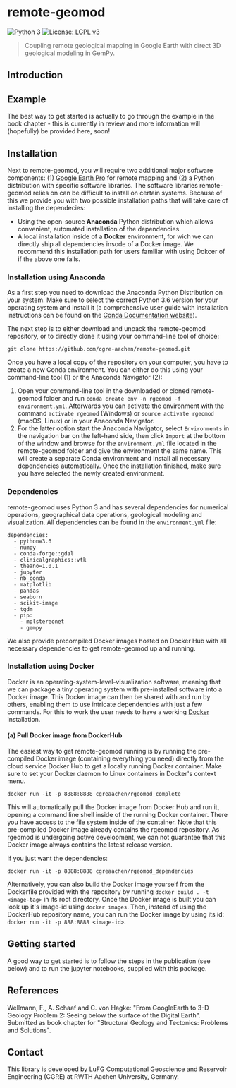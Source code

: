 # remote-geomod

![Python 3](https://img.shields.io/badge/Python-3-blue.svg)
[![License: LGPL v3](https://img.shields.io/badge/License-LGPL%20v3-blue.svg)](https://www.gnu.org/licenses/lgpl-3.0)

> Coupling remote geological mapping in Google Earth with direct 3D geological modeling 
in GemPy.

## Introduction

## Example

The best way to get started is actually to go through the example in the book chapter - this is currently in review and more information will (hopefully) be provided here, soon!

## Installation

Next to remote-geomod, you will require two additional major software components: (1) 
[Google Earth Pro](https://www.google.com/earth/desktop/) for remote mapping and (2) a Python 
distribution with specific software libraries. The software libraries remote-geomod relies on can be difficult to
install on certain systems. Because of this we provide you with two possible installation paths that will take care
of installing the dependecies:

 * Using the open-source **Anaconda** Python distribution which allows convenient, automated installation of the 
 dependencies. 
 * A local installation inside of a **Docker** environment, for wich we can directly ship all dependencies insode
 of a Docker image. We recommend this installation path for users familiar with using Dokcer of if the above one fails.

### Installation using Anaconda

As a first step you need to download the Anaconda Python Distribution on your system. Make sure to select the correct 
Python 3.6 version for your operating system and install it (a comprehensive user guide with installation 
instructions can be found on the [Conda Documentation website](https://conda.io/docs/user-guide/install/)).
 
The next step is to either download and unpack the remote-geomod repository, or to directly clone it using your 
command-line tool of choice:
 
    git clone https://github.com/cgre-aachen/remote-geomod.git

Once you have a local copy of the repository on your computer, you have to create a new Conda environment. You can 
either do this using your command-line tool (1) or the Anaconda Navigator (2): 

1. Open your command-line tool in the downloaded or cloned remote-geomod folder and run 
``conda create env -n rgeomod -f environment.yml``. Afterwards you can activate the environment with the command 
``activate rgeomod`` (Windows) or ``source activate rgeomod`` (macOS, Linux) or in your Anaconda Navigator.
2. For the latter option start the Anaconda Navigator, select ``Environments`` in the navigation bar on the left-hand 
side, then click ``Import`` at the bottom of the window and browse for the ``environment.yml`` file located in the 
remote-geomod folder and give the environment the same name. This will create a separate Conda environment and install 
all necessary dependencies automatically. Once the installation finished, make sure you have selected the newly 
created environment.

### Dependencies

remote-geomod uses Python 3 and has several dependencies for numerical operations, geographical data operations, 
geological modeling and visualization. All dependencies can be found in the  `environment.yml` file:

````
dependencies:
  - python=3.6
  - numpy
  - conda-forge::gdal
  - clinicalgraphics::vtk
  - theano=1.0.1
  - jupyter
  - nb_conda
  - matplotlib
  - pandas
  - seaborn
  - scikit-image
  - tqdm
  - pip:
    - mplstereonet
    - gempy
````

We also provide precompiled Docker images hosted on Docker Hub with all necessary dependencies to get remote-geomod up
and running. 

### Installation using Docker

Docker is an operating-system-level-visualization software,
meaning that we can package a tiny operating system with pre-installed
software into a Docker image. This Docker image can then be shared
with and run by others, enabling them to use intricate dependencies
with just a few commands. For this to work the user needs to have a
working [Docker](https://www.docker.com/) installation.

#### (a) Pull Docker image from DockerHub

The easiest way to get remote-geomod running is by running the pre-compiled Docker image (containing everything you
need) directly from the cloud service Docker Hub to get a locally running Docker container. Make sure to set your 
Docker daemon to Linux containers in Docker's context menu.

    docker run -it -p 8888:8888 cgreaachen/rgeomod_complete
    
This will automatically pull the Docker image from Docker Hub and run it, opening a command line shell inside of the
running Docker container. There you have access to the file system inside of the container. Note that this pre-compiled
Docker image already contains the rgeomod repository. As rgeomod is undergoing active development, we can not 
guarantee that this Docker image always contains the latest release version.

If you just want the dependencies:

    docker run -it -p 8888:8888 cgreaachen/rgeomod_dependencies

Alternatively, you can also build the Docker image yourself from the Dockerfile provided with the repository by running
``docker build . -t <image-tag>`` in its root directory. Once the Docker image is built you can look up it's image-id 
using ``docker images``. Then, instead of using the DockerHub repository name, you can run the Docker image by using
its id: ``docker run -it -p 888:8888 <image-id>``.

## Getting started

A good way to get started is to follow the steps in the publication (see below) and to run the jupyter notebooks, supplied with this package.

## References

Wellmann, F., A. Schaaf and C. von Hagke: "From GoogleEarth to 3-D Geology Problem 2: Seeing below the surface of the Digital Earth". Submitted as book chapter for "Structural Geology and Tectonics: Problems and Solutions".

## Contact

This library is developed by LuFG Computational Geoscience and Reservoir Engineering (CGRE) at RWTH Aachen University, Germany.
